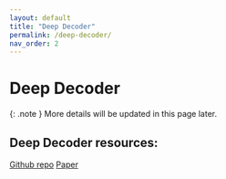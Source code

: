 ```yaml
---
layout: default
title: "Deep Decoder"
permalink: /deep-decoder/
nav_order: 2
---
```

# Deep Decoder

{: .note }
More details will be updated in this page later.

## Deep Decoder resources:
[Github repo](https://github.com/reinhardh/supplement_deep_decoder)
[Paper](https://arxiv.org/abs/1810.03982)
